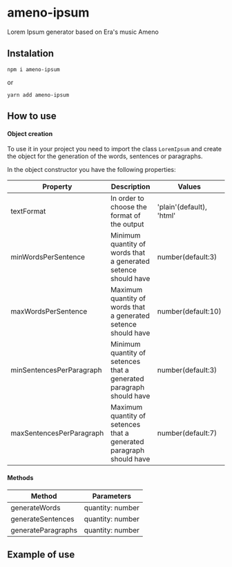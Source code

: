 # ameno-ipsum
Lorem Ipsum generator based on Era's music Ameno

## Instalation

```
npm i ameno-ipsum
```
or
```
yarn add ameno-ipsum
```

## How to use

#### Object creation

To use it in your project you need to import the class `LoremIpsum` and create the object for the generation of the words, sentences or paragraphs.

In the object constructor you have the following properties:

|Property|Description|Values|
|---|---|---|
|textFormat|In order to choose the format of the output|'plain'(default), 'html'|
|minWordsPerSentence|Minimum quantity of words that a generated setence should have|number(default:3)|
|maxWordsPerSentence|Maximum quantity of words that a generated setence should have|number(default:10)|
|minSentencesPerParagraph|Minimum quantity of setences that a generated paragraph should have|number(default:3)|
|maxSentencesPerParagraph|Maximum quantity of setences that a generated paragraph should have|number(default:7)|

#### Methods


|Method|Parameters|
|---|---|
|generateWords|quantity: number|
|generateSentences|quantity: number|
|generateParagraphs|quantity: number|

## Example of use
